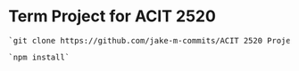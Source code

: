 # Term Project for ACIT 2520

<pre>`git clone https://github.com/jake-m-commits/ACIT_2520_Project`</pre>

<pre>`npm install`</pre>
